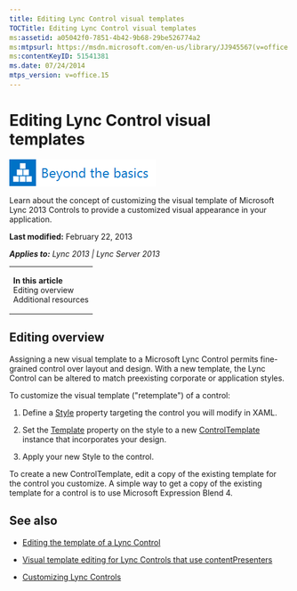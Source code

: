 ```yaml
---
title: Editing Lync Control visual templates
TOCTitle: Editing Lync Control visual templates
ms:assetid: a05042f0-7851-4b42-9b68-29be526774a2
ms:mtpsurl: https://msdn.microsoft.com/en-us/library/JJ945567(v=office.15)
ms:contentKeyID: 51541381
ms.date: 07/24/2014
mtps_version: v=office.15
---
```


# Editing Lync Control visual templates

![Beyond the basics topic](images/JJ937254.mod_icon_beyondbasics_long(Office.15).png "Beyond the basics topic")

Learn about the concept of customizing the visual template of Microsoft Lync 2013 Controls to provide a customized visual appearance in your application.

**Last modified:** February 22, 2013

***Applies to:** Lync 2013 | Lync Server 2013*

<table>
<colgroup>
<col style="width: 100%" />
</colgroup>
<tbody>
<tr class="odd">
<td><p><strong>In this article</strong><br />
Editing overview<br />
Additional resources</p></td>
</tr>
</tbody>
</table>

## Editing overview

Assigning a new visual template to a Microsoft Lync Control permits fine-grained control over layout and design. With a new template, the Lync Control can be altered to match preexisting corporate or application styles.

To customize the visual template ("retemplate") of a control:

1.  Define a [Style](http://msdn2.microsoft.com/en-us/library/ms600899) property targeting the control you will modify in XAML.

2.  Set the [Template](http://msdn2.microsoft.com/en-us/library/ms592524) property on the style to a new [ControlTemplate](http://msdn2.microsoft.com/en-us/library/ms609827) instance that incorporates your design.

3.  Apply your new Style to the control.

To create a new ControlTemplate, edit a copy of the existing template for the control you customize. A simple way to get a copy of the existing template for a control is to use Microsoft Expression Blend 4.

## See also

  - [Editing the template of a Lync Control](editing-the-template-of-a-lync-control.md)

  - [Visual template editing for Lync Controls that use contentPresenters](visual-template-editing-for-lync-controls-that-use-contentpresenters.md)

  - [Customizing Lync Controls](customizing-lync-controls.md)

